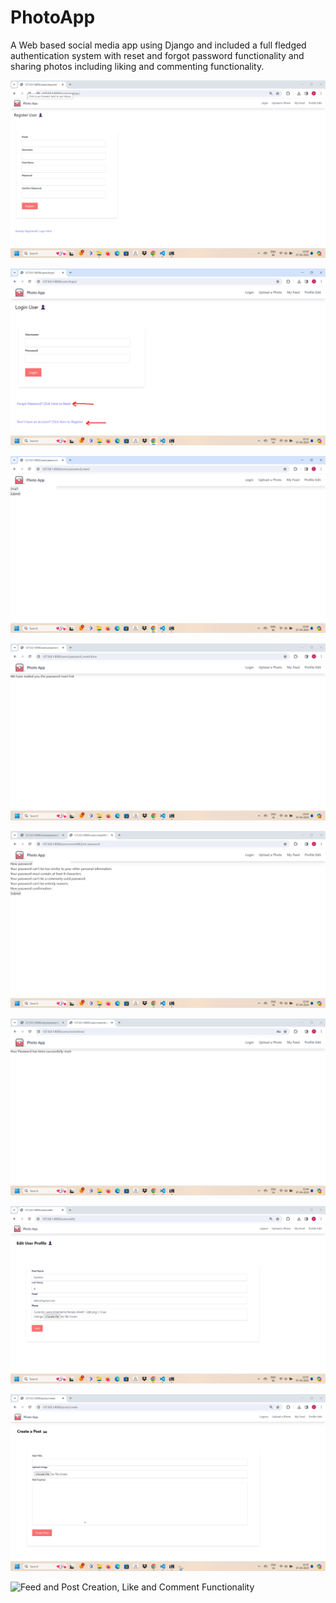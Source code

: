 # PhotoApp

A Web based social media app using Django and included a full fledged authentication system with reset and forgot password functionality and sharing photos including liking and commenting functionality.

![Register Page](https://github.com/reshma-r06/Photo-App---Django/blob/main/Register%20Page.png)

![Login Page](https://github.com/reshma-r06/Photo-App---Django/blob/main/Login%20Page.png)

![Password Reset(1)](https://github.com/reshma-r06/Photo-App---Django/blob/main/Password%20Reset(1).png)

![Password Reset(2)](https://github.com/reshma-r06/Photo-App---Django/blob/main/Password%20Reset(2).png)

![Password Reset(3)](https://github.com/reshma-r06/Photo-App---Django/blob/main/Password%20Reset(3).png)

![Password Reset(4)](https://github.com/reshma-r06/Photo-App---Django/blob/main/Password%20Reset(4).png)

![Profile Edit Page](https://github.com/reshma-r06/Photo-App---Django/blob/main/Profile%20Edit%20Page.png)

![Post Creation Page](https://github.com/reshma-r06/Photo-App---Django/blob/main/Post%20Creation%20Page.png)

![Feed and Post Creation, Like and Comment Functionality]()
